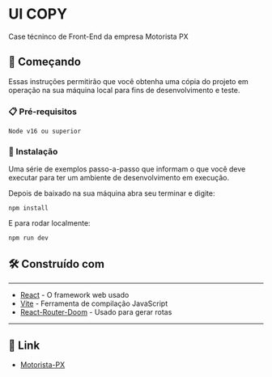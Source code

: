 # UI COPY

Case técninco de Front-End da empresa Motorista PX

## 🚀 Começando

Essas instruções permitirão que você obtenha uma cópia do projeto em operação na sua máquina local para fins de desenvolvimento e teste.

### 📋 Pré-requisitos

```
Node v16 ou superior
```

### 🔧 Instalação

Uma série de exemplos passo-a-passo que informam o que você deve executar para ter um ambiente de desenvolvimento em execução.

Depois de baixado na sua máquina abra seu terminar e digite:

```
npm install 
```

E para rodar localmente:

```
npm run dev
```

## 🛠️ Construído com

___

* [React](https://pt-br.reactjs.org/) - O framework web usado
* [Vite](https://vitejs.dev/) - Ferramenta de compilação JavaScript
* [React-Router-Doom](https://reactrouter.com/en/main) - Usado para gerar rotas 

___

## 📌 Link

* [Motorista-PX](motorista-px.vercel.app)